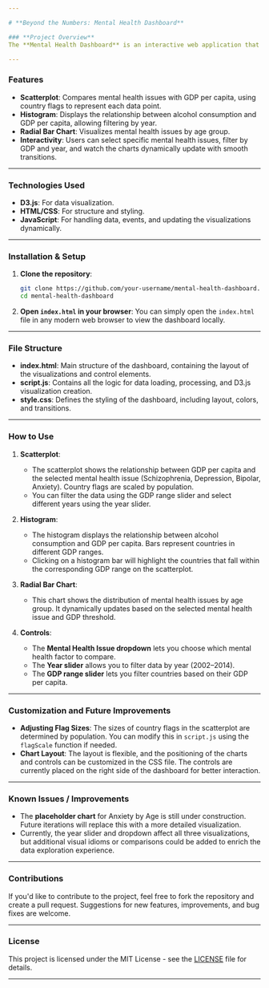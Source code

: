 ```yaml
---

# **Beyond the Numbers: Mental Health Dashboard**

### **Project Overview**
The **Mental Health Dashboard** is an interactive web application that visualizes the relationship between mental health, GDP per capita, alcohol consumption, and age group distributions. Using D3.js, the application features various visual idioms such as scatter plots, histograms, and radial bar charts, allowing users to explore the impact of economic and demographic factors on mental health issues across countries.

---
```


### **Features**
- **Scatterplot**: Compares mental health issues with GDP per capita, using country flags to represent each data point.
- **Histogram**: Displays the relationship between alcohol consumption and GDP per capita, allowing filtering by year.
- **Radial Bar Chart**: Visualizes mental health issues by age group.
- **Interactivity**: Users can select specific mental health issues, filter by GDP and year, and watch the charts dynamically update with smooth transitions.
  
---

### **Technologies Used**
- **D3.js**: For data visualization.
- **HTML/CSS**: For structure and styling.
- **JavaScript**: For handling data, events, and updating the visualizations dynamically.

---

### **Installation & Setup**

1. **Clone the repository**:
   ```bash
   git clone https://github.com/your-username/mental-health-dashboard.git
   cd mental-health-dashboard
   ```

2. **Open `index.html` in your browser**:
   You can simply open the `index.html` file in any modern web browser to view the dashboard locally.

---

### **File Structure**

- **index.html**: Main structure of the dashboard, containing the layout of the visualizations and control elements.
- **script.js**: Contains all the logic for data loading, processing, and D3.js visualization creation.
- **style.css**: Defines the styling of the dashboard, including layout, colors, and transitions.

---

### **How to Use**
1. **Scatterplot**: 
   - The scatterplot shows the relationship between GDP per capita and the selected mental health issue (Schizophrenia, Depression, Bipolar, Anxiety). Country flags are scaled by population.
   - You can filter the data using the GDP range slider and select different years using the year slider.
   
2. **Histogram**:
   - The histogram displays the relationship between alcohol consumption and GDP per capita. Bars represent countries in different GDP ranges.
   - Clicking on a histogram bar will highlight the countries that fall within the corresponding GDP range on the scatterplot.
   
3. **Radial Bar Chart**:
   - This chart shows the distribution of mental health issues by age group. It dynamically updates based on the selected mental health issue and GDP threshold.

4. **Controls**:
   - The **Mental Health Issue dropdown** lets you choose which mental health factor to compare.
   - The **Year slider** allows you to filter data by year (2002–2014).
   - The **GDP range slider** lets you filter countries based on their GDP per capita.

---

### **Customization and Future Improvements**

- **Adjusting Flag Sizes**: The sizes of country flags in the scatterplot are determined by population. You can modify this in `script.js` using the `flagScale` function if needed.
- **Chart Layout**: The layout is flexible, and the positioning of the charts and controls can be customized in the CSS file. The controls are currently placed on the right side of the dashboard for better interaction.

---

### **Known Issues / Improvements**
- The **placeholder chart** for Anxiety by Age is still under construction. Future iterations will replace this with a more detailed visualization.
- Currently, the year slider and dropdown affect all three visualizations, but additional visual idioms or comparisons could be added to enrich the data exploration experience.

---

### **Contributions**
If you'd like to contribute to the project, feel free to fork the repository and create a pull request. Suggestions for new features, improvements, and bug fixes are welcome.

---

### **License**
This project is licensed under the MIT License - see the [LICENSE](LICENSE) file for details.

---
